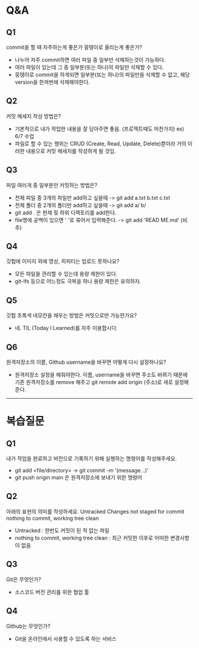 # Q&A

## Q1

commit을 할 때 자주하는게 좋은가 뭉탱이로 올리는게 좋은가?
- 나누어 자주 commit하면 여러 파일 중 일부만 삭제하는것이 가능하다.
- 여러 파일이 있는데 그 중 일부분(또는 하나)의 파일만 삭제할 수 있다.
- 뭉탱이로 commit을 하게되면 일부분(또는 하나)의 파일만을 삭제할 수 없고, 해당 version을 한꺼번에 삭제해야한다.

## Q2

커밋 메세지 작성 방법은?
- 기본적으로 내가 작업한 내용을 잘 담아주면 좋음. (프로젝트때도 마찬가지) ex) 6/7 수업 
- 파일로 할 수 있는 행위는 CRUD (Create, Read, Update, Delete)뿐이라 거의 이러한 내용으로 커밋 메세지를 작성하게 될 것임.

## Q3
파일 여러개 중 일부분만 커밋하는 방법은?
- 전체 파일 중 3개의 파일만 add하고 싶을때 -> git add a.txt b.txt c.txt
- 전체 폴더 중 2개의 폴더만 add하고 싶을때 -> git add a/ b/
- git add . 은 현재 및 하위 디렉토리를 add한다.
- file명에 공백이 있으면 ' '로 묶어서 입력해준다. -> git add 'READ ME.md' (비추)

## Q4

깃헙에 이미지 외에 영상, 피피티는 업로드 못하나요?
- 모든 파일을 관리할 수 있는데 용량 제한이 있다.
- git-lfs 등으로 어느정도 극복을 하나 용량 제한은 유의하자.

## Q5

깃헙 초록색 네모칸을 채우는 방법은 커밋으로만 가능한가요?
- 네. TIL (Today I Learned)를 자주 이용합시다.

## Q6

원격저장소의 이름, Github username을 바꾸면 어떻게 다시 설정하나요?
- 원격저장소 설정을 해줘야한다. 이름, username을 바꾸면 주소도 바뀌기 때문에 기존 원격저장소를 remove 해주고 git remote add origin (주소)로 새로 설정해준다.
---

# 복습질문

## Q1

내가 작업을 완료하고 버전으로 기록하기 위해 실행하는 명령어를 작성해주세요.
- git add <file/directory> -> git commit -m '(message...)'
- git push origin main 은 원격저장소에 보내기 위한 명령어


## Q2

아래의 표현의 의미를 작성하세요.
Untracked
Changes not staged for commit
nothing to commit, working tree clean
- Untracked : 한번도 커밋이 된 적 없는 파일
- nothing to commit, working tree clean : 최근 커밋한 이후로 어떠한 변경사항이 없음

## Q3

Git은 무엇인가?
- 소스코드 버전 관리를 위한 협업 툴

## Q4

Github는 무엇인가?
- Git을 온라인에서 사용할 수 있도록 하는 서비스